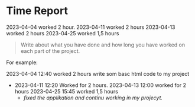 # Time Report
2023-04-04 worked 2 hour.
2023-04-11 worked 2 hours
2023-04-13 worked 2 hours
2023-04-25 worked 1,5 hours

> Write about what you have done and how long you have worked on each part of the project.

For example: 

2023-04-04 12:40 worked 2 hours
write som basc html code to my project
- 2023-04-11 12:20 Worked for 2 hours.
2023-04-13 12:00 worked for 2 hours
2023-04-25 15:45 worked 1,5 hours
  - *fixed the applikation and continu working in my projecyt.*